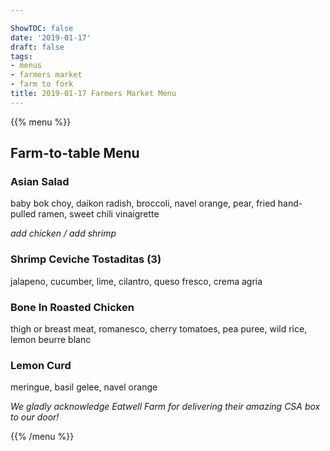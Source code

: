 ```yaml
---

ShowTOC: false
date: '2019-01-17'
draft: false
tags:
- menus
- farmers market
- farm to fork
title: 2019-01-17 Farmers Market Menu
---
```


{{% menu %}}

## Farm\-to\-table Menu

### Asian Salad

baby bok choy, daikon radish, broccoli, navel orange,
pear, fried hand\-pulled ramen, sweet chili vinaigrette

*add chicken / add shrimp*

### Shrimp Ceviche Tostaditas \(3\)

jalapeno, cucumber, lime, cilantro,
queso fresco, crema agria

### Bone In Roasted Chicken

thigh or breast meat, romanesco, cherry tomatoes,
pea puree, wild rice, lemon beurre blanc

### Lemon Curd

meringue, basil gelee, navel orange


*We gladly acknowledge Eatwell Farm for*
*delivering their amazing CSA box to our door\!*

{{% /menu %}}
